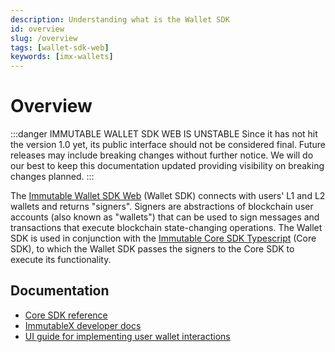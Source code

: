 ```yaml
---
description: Understanding what is the Wallet SDK
id: overview
slug: /overview
tags: [wallet-sdk-web]
keywords: [imx-wallets]
---
```


# Overview

:::danger IMMUTABLE WALLET SDK WEB IS UNSTABLE
Since it has not hit the version 1.0 yet, its public interface should not be considered final. Future releases may include breaking changes without further notice. We will do our best to keep this documentation updated providing visibility on breaking changes planned.
:::

The [Immutable Wallet SDK Web](https://www.npmjs.com/package/@imtbl/wallet-sdk-web) (Wallet SDK) connects with users' L1 and L2 wallets and returns "signers". Signers are abstractions of blockchain user accounts (also known as "wallets") that can be used to sign messages and transactions that execute blockchain state-changing operations. The Wallet SDK is used in conjunction with the [Immutable Core SDK Typescript](https://www.npmjs.com/package/@imtbl/core-sdk) (Core SDK), to which the Wallet SDK passes the signers to the Core SDK to execute its functionality.

## Documentation

- [Core SDK reference](/sdk-docs/core-sdk-ts)
- [ImmutableX developer docs](/)
- [UI guide for implementing user wallet interactions](/docs/wallet-sdk-ui-guide)

